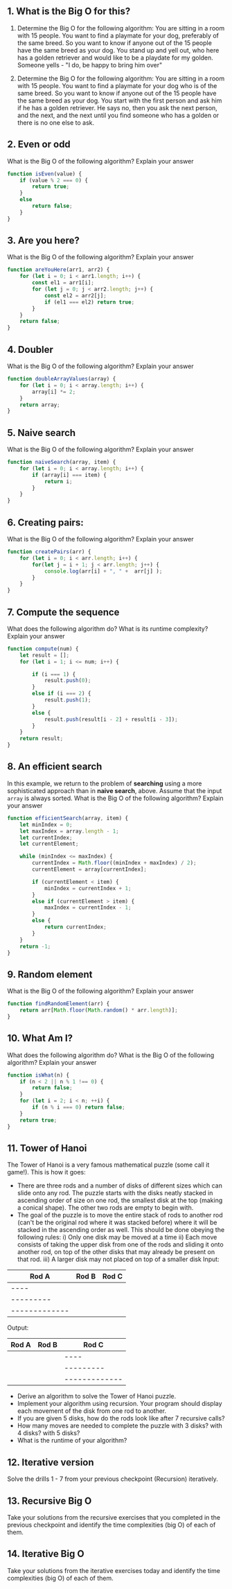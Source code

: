 ## 1. What is the Big O for this?
1) Determine the Big O for the following algorithm: You are sitting in a room with 15 people. You want to find a playmate for your dog, preferably of the same breed. So you want to know if anyone out of the 15 people have the same breed as your dog. You stand up and yell out, who here has a golden retriever and would like to be a playdate for my golden. Someone yells - "I do, be happy to bring him over"

2) Determine the Big O for the following algorithm: You are sitting in a room with 15 people. You want to find a playmate for your dog who is of the same breed. So you want to know if anyone out of the 15 people have the same breed as your dog. You start with the first person and ask him if he has a golden retriever. He says no, then you ask the next person, and the next, and the next until you find someone who has a golden or there is no one else to ask.

## 2. Even or odd
What is the Big O of the following algorithm? Explain your answer
```js
function isEven(value) {
    if (value % 2 === 0) {
        return true;
    }
    else
        return false;
    }
}
```
## 3. Are you here?
What is the Big O of the following algorithm? Explain your answer
```js
function areYouHere(arr1, arr2) {
    for (let i = 0; i < arr1.length; i++) {
        const el1 = arr1[i];
        for (let j = 0; j < arr2.length; j++) {
            const el2 = arr2[j];
            if (el1 === el2) return true;
        }
    }
    return false;
}
```
## 4. Doubler
What is the Big O of the following algorithm? Explain your answer
```js
function doubleArrayValues(array) {
    for (let i = 0; i < array.length; i++) {
        array[i] *= 2;
    }
    return array;
}
```
## 5. Naive search
What is the Big O of the following algorithm? Explain your answer
```js
function naiveSearch(array, item) {
    for (let i = 0; i < array.length; i++) {
        if (array[i] === item) {
            return i;
        }
    }
}
```
## 6. Creating pairs:
What is the Big O of the following algorithm? Explain your answer
```js
function createPairs(arr) {
    for (let i = 0; i < arr.length; i++) {
        for(let j = i + 1; j < arr.length; j++) {
            console.log(arr[i] + ", " +  arr[j] );
        }
    }
}
```
## 7. Compute the sequence
What does the following algorithm do? What is its runtime complexity? Explain your answer
```js
function compute(num) {
    let result = [];
    for (let i = 1; i <= num; i++) {

        if (i === 1) {
            result.push(0);
        }
        else if (i === 2) {
            result.push(1);
        }
        else {
            result.push(result[i - 2] + result[i - 3]);
        }
    }
    return result;
}
```
## 8. An efficient search
In this example, we return to the problem of **searching** using a more sophisticated approach than in **naive search**, above. Assume that the input `array` is always sorted. What is the Big O of the following algorithm? Explain your answer
```js
function efficientSearch(array, item) {
    let minIndex = 0;
    let maxIndex = array.length - 1;
    let currentIndex;
    let currentElement;

    while (minIndex <= maxIndex) {
        currentIndex = Math.floor((minIndex + maxIndex) / 2);
        currentElement = array[currentIndex];

        if (currentElement < item) {
            minIndex = currentIndex + 1;
        }
        else if (currentElement > item) {
            maxIndex = currentIndex - 1;
        }
        else {
            return currentIndex;
        }
    }
    return -1;
}
```
## 9. Random element
What is the Big O of the following algorithm? Explain your answer
```js
function findRandomElement(arr) {
    return arr[Math.floor(Math.random() * arr.length)];
}
```
## 10. What Am I?
What does the following algorithm do? What is the Big O of the following algorithm? Explain your answer
```js
function isWhat(n) {
    if (n < 2 || n % 1 !== 0) {
        return false;
    }
    for (let i = 2; i < n; ++i) {
        if (n % i === 0) return false;
    }
    return true;
}
```
## 11. Tower of Hanoi
The Tower of Hanoi is a very famous mathematical puzzle (some call it game!). This is how it goes:

   * There are three rods and a number of disks of different sizes which can slide onto any rod. The puzzle starts with the disks neatly stacked in ascending order of size on one rod, the smallest disk at the top (making a conical shape). The other two rods are empty to begin with.
   * The goal of the puzzle is to move the entire stack of rods to another rod (can't be the original rod where it was stacked before) where it will be stacked in the ascending order as well. This should be done obeying the following rules: i) Only one disk may be moved at a time ii) Each move consists of taking the upper disk from one of the rods and sliding it onto another rod, on top of the other disks that may already be present on that rod. iii) A larger disk may not placed on top of a smaller disk
Input:

|Rod A	|Rod B	|Rod C|
|-------|-------|-----|
|----	| | |	
|---------		| | |
|-------------		| | |
Output:

|Rod A	|Rod B	|Rod C|
|-------|-------|-----|
| | |----	|
| | |---------		|
| | |-------------		|
* Derive an algorithm to solve the Tower of Hanoi puzzle.
* Implement your algorithm using recursion. Your program should display each movement of the disk from one rod to another.
* If you are given 5 disks, how do the rods look like after 7 recursive calls?
* How many moves are needed to complete the puzzle with 3 disks? with 4 disks? with 5 disks?
* What is the runtime of your algorithm?
## 12. Iterative version
Solve the drills 1 - 7 from your previous checkpoint (Recursion) iteratively.

## 13. Recursive Big O
Take your solutions from the recursive exercises that you completed in the previous checkpoint and identify the time complexities (big O) of each of them.

## 14. Iterative Big O
Take your solutions from the iterative exercises today and identify the time complexities (big O) of each of them.